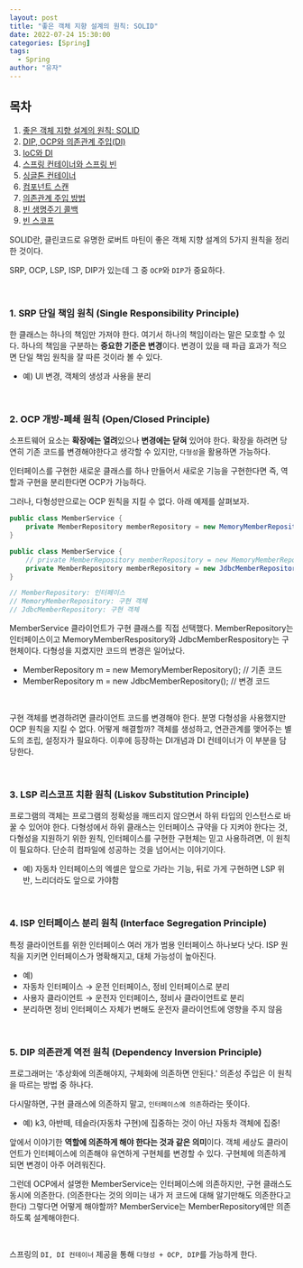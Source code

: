 ```yaml
---
layout: post
title: "좋은 객체 지향 설계의 원칙: SOLID"
date: 2022-07-24 15:30:00
categories: [Spring]
tags:
  - Spring
author: "유자"
---
```


## 목차

1. [좋은 객체 지향 설계의 원칙: SOLID](https://yessm621.github.io/spring/Spring-SOLID/)
2. [DIP, OCP와 의존관계 주입(DI)](https://yessm621.github.io/spring/Spring-DIP-OCP-DI/)
3. [IoC와 DI](https://yessm621.github.io/spring/Spring-IoC-DI/)
4. [스프링 컨테이너와 스프링 빈](https://yessm621.github.io/spring/Spring-SpringContainer-Bean/)
5. [싱글톤 컨테이너](https://yessm621.github.io/spring/Spring-Singleton/)
6. [컴포넌트 스캔](https://yessm621.github.io/spring/Spring-ComponentScan/)
7. [의존관계 주입 방법](https://yessm621.github.io/spring/Spring-Dependency-Injection/)
8. [빈 생명주기 콜백](https://yessm621.github.io/spring/Spring-BeanLifeCycle/)
9. [빈 스코프](https://yessm621.github.io/spring/Spring-BeanScope/)

SOLID란, 클린코드로 유명한 로버트 마틴이 좋은 객체 지향 설계의 5가지 원칙을 정리한 것이다.

SRP, OCP, LSP, ISP, DIP가 있는데 그 중 `OCP`와 `DIP`가 중요하다.

<br>

### 1. SRP 단일 책임 원칙 (Single Responsibility Principle)

한 클래스는 하나의 책임만 가져야 한다. 여기서 하나의 책임이라는 말은 모호할 수 있다. 하나의 책임을 구분하는 **중요한 기준은 변경**이다. 변경이 있을 때 파급 효과가 적으면 단일 책임 원칙을 잘 따른 것이라 볼 수 있다.

- 예) UI 변경, 객체의 생성과 사용을 분리

<br>

### 2. OCP 개방-폐쇄 원칙 (Open/Closed Principle)

소프트웨어 요소는 **확장에는 열려**있으나 **변경에는 닫혀** 있어야 한다. 확장을 하려면 당연히 기존 코드를 변경해야한다고 생각할 수 있지만, `다형성`을 활용하면 가능하다.

인터페이스를 구현한 새로운 클래스를 하나 만들어서 새로운 기능을 구현한다면 즉, 역할과 구현을 분리한다면 OCP가 가능하다.

그러나, 다형성만으로는 OCP 원칙을 지킬 수 없다. 아래 예제를 살펴보자.

```java
public class MemberService {
    private MemberRepository memberRepository = new MemoryMemberRepository();
}
```

```java
public class MemberService {
    // private MemberRepository memberRepository = new MemoryMemberRepository();
    private MemberRepository memberRepository = new JdbcMemberRepository();
}

// MemberRepository: 인터페이스
// MemoryMemberRepository: 구현 객체
// JdbcMemberRepository: 구현 객체
```

MemberService 클라이언트가 구현 클래스를 직접 선택했다. MemberRepository는 인터페이스이고 MemoryMemberRespository와 JdbcMemberRespository는 구현체이다. 다형성을 지켰지만 코드의 변경은 일어났다.

- MemberRepository m = new MemoryMemberRepository(); // 기존 코드
- MemberRepository m = new JdbcMemberRepository(); // 변경 코드

<br>

구현 객체를 변경하려면 클라이언트 코드를 변경해야 한다. 분명 다형성을 사용했지만 OCP 원칙을 지킬 수 없다. 어떻게 해결할까? 객체를 생성하고, 연관관계를 맺어주는 별도의 조립, 설정자가 필요하다. 이후에 등장하는 DI개념과 DI 컨테이너가 이 부분을 담당한다.

<br>

### 3. LSP 리스코프 치환 원칙 (Liskov Substitution Principle)

프로그램의 객체는 프로그램의 정확성을 깨뜨리지 않으면서 하위 타입의 인스턴스로 바꿀 수 있어야 한다. 다형성에서 하위 클래스는 인터페이스 규약을 다 지켜야 한다는 것, 다형성을 지원하기 위한 원칙, 인터페이스를 구현한 구현체는 믿고 사용하려면, 이 원칙이 필요하다. 단순히 컴파일에 성공하는 것을 넘어서는 이야기이다.

- 예) 자동차 인터페이스의 엑셀은 앞으로 가라는 기능, 뒤로 가게 구현하면 LSP 위반, 느리더라도 앞으로 가야함

<br>

### 4. ISP 인터페이스 분리 원칙 (Interface Segregation Principle)

특정 클라이언트를 위한 인터페이스 여러 개가 범용 인터페이스 하나보다 낫다. ISP 원칙을 지키면 인터페이스가 명확해지고, 대체 가능성이 높아진다.

- 예)
- 자동차 인터페이스 → 운전 인터페이스, 정비 인터페이스로 분리
- 사용자 클라이언트 → 운전자 인터페이스, 정비사 클라이언트로 분리
- 분리하면 정비 인터페이스 자체가 변해도 운전자 클라이언트에 영향을 주지 않음

<br>

### 5. DIP 의존관계 역전 원칙 (Dependency Inversion Principle)

프로그래머는 ‘추상화에 의존해야지, 구체화에 의존하면 안된다.' 의존성 주입은 이 원칙을 따르는 방법 중 하나다.

다시말하면, 구현 클래스에 의존하지 말고, `인터페이스에 의존`하라는 뜻이다.

- 예) k3, 아반떼, 테슬라(자동차 구현)에 집중하는 것이 아닌 자동차 객체에 집중!

앞에서 이야기한 **역할에 의존하게 해야 한다는 것과 같은 의미**이다. 객체 세상도 클라이언트가 인터페이스에 의존해야 유연하게 구현체를 변경할 수 있다. 구현체에 의존하게 되면 변경이 아주 어려워진다.

그런데 OCP에서 설명한 MemberService는 인터페이스에 의존하지만, 구현 클래스도 동시에 의존한다. (의존한다는 것의 의미는 내가 저 코드에 대해 알기만해도 의존한다고 한다) 그렇다면 어떻게 해야할까? MemberService는 MemberRepository에만 의존하도록 설계해야한다.

<br>

스프링의 `DI, DI 컨테이너` 제공을 통해 `다형성 + OCP, DIP`를 가능하게 한다.